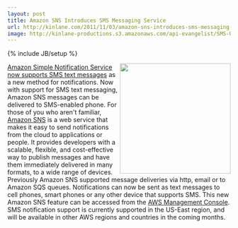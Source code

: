 ```yaml
---
layout: post
title: Amazon SNS Introduces SMS Messaging Service
url: http://kinlane.com/2011/11/03/amazon-sns-introduces-sms-messaging-service/
image: http://kinlane-productions.s3.amazonaws.com/api-evangelist/SMS-Updates.gif
---
```

{% include JB/setup %}
<img src="http://kinlane-productions.s3.amazonaws.com/api-evangelist/SMS-Updates.gif"  width="250" align="right" /><a title="amazon Simple Notification Service now supports SMS text messages" href="http://aws.amazon.com/sns/">Amazon Simple Notification Service now supports SMS text messages</a> as a new method for notifications. Now with support for SMS text messaging, Amazon SNS messages can be delivered to SMS-enabled phone.
For those of you who aren't familiar, <a title="Amazon SNS" href="http://aws.amazon.com/sns/">Amazon SNS</a> is a web service that makes it easy to send notifications from the cloud to applications or people. It provides developers with a scalable, flexible, and cost-effective way to publish messages and have them immediately delivered in many formats, to a wide range of devices.
Previously Amazon SNS supported message deliveries via http, email or to Amazon SQS queues. Notifications can now be sent as text messages to cell phones, smart phones or any other device that supports SMS.
This new Amazon SNS feature can be accessed from the <a title="AWS Management Console" href="http://console.aws.amazon.com">AWS Management Console</a>. SMS notification support is currently supported in the US-East region, and will be available in other AWS regions and countries in the coming months.